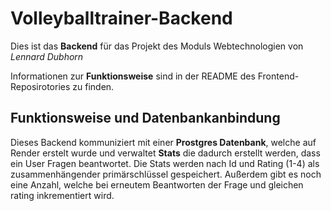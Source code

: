 # Volleyballtrainer-Backend

Dies ist das **Backend** für das Projekt des Moduls Webtechnologien von *Lennard Dubhorn* 

Informationen zur **Funktionsweise** sind in der README des Frontend-Reposirotories zu finden.

## Funktionsweise und Datenbankanbindung

Dieses Backend kommuniziert mit einer **Prostgres Datenbank**, welche auf Render erstelt wurde und verwaltet **Stats** die dadurch erstellt werden, dass ein User Fragen beantwortet. Die Stats werden nach Id und Rating (1-4) als zusammenhängender primärschlüssel gespeichert. Außerdem gibt es noch eine Anzahl, welche bei erneutem Beantworten der Frage und gleichen rating inkrementiert wird.


